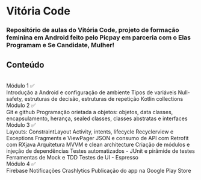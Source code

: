 <h1>Vitória Code</h1>

<h3>Repositório de aulas do Vitória Code, projeto de formação feminina em Android feito pelo Picpay em parceria com o Elas Programam e Se Candidate, Mulher!</h3>

<h2>Conteúdo</h2>
</br>
Módulo 1 ✅</br>
Introdução a Android e configuração de ambiente
Tipos de variáveis
Null-safety, estruturas de decisão, estruturas de repetição
Kotlin collections
</br>
Módulo 2 ✅</br>
Git e github
Programação orietada a objetos: objetos, data classes, encapsulamento, herança, sealed classes, classes abstratas e interfaces
</br>
Módulo 3 ✅</br>
Layouts: ConstraintLayout
Activity, intents, lifecycle
Recyclerview e Exceptions
Fragments e ViewPager
JSON e consumo de API com Retrofit com RXjava
Arquitetura MVVM e clean architecture
Criação de módulos e injeção de dependências
Testes automatizados - JUnit e pirâmide de testes
Ferramentas de Mock e TDD
Testes de UI - Espresso
</br>
Módulo 4 ✅</br>
Firebase
Notificações
Crashlytics
Publicação do app na Google Play Store
